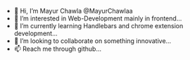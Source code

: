 - 👋 Hi, I’m Mayur Chawla @MayurChawlaa
- 👀 I’m interested in Web-Development mainly in frontend...
- 🌱 I’m currently learning Handlebars and chrome extension development...
- 💞️ I’m looking to collaborate on something innovative...
- 📫 Reach me through github...

<!---
MayurChawlaa/MayurChawlaa is a ✨ special ✨ repository because its `README.md` (this file) appears on your GitHub profile.
You can click the Preview link to take a look at your changes.
--->

